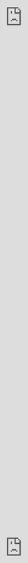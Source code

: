 ```yaml
---
template: blog-post
title: Neon in Games
slug: /new-post
date: 2020-05-09T05:53:16.102Z
description: Robo
featuredImage: /assets/sebastiaan-stam-5hbrem-5mnq-unsplash.jpg
---
```

<div style="padding:75% 0 0 0;position:relative;"><iframe src="https://player.vimeo.com/video/726382113?h=181686fff3&amp;badge=0&amp;autopause=0&amp;player_id=0&amp;app_id=58479" frameborder="0" allow="autoplay; fullscreen; picture-in-picture" allowfullscreen style="position:absolute;top:0;left:0;width:100%;height:100%;" title="test123.mp4"></iframe></div><script src="https://player.vimeo.com/api/player.js"></script>

<div class="sketchfab-embed-wrapper"> <iframe title="Robot V1" frameborder="0" allowfullscreen mozallowfullscreen="true" webkitallowfullscreen="true" allow="autoplay; fullscreen; xr-spatial-tracking" xr-spatial-tracking execution-while-out-of-viewport execution-while-not-rendered web-share src="https://sketchfab.com/models/d7f0f985bc12496cb453006dff5adcd0/embed?ui_theme=dark" style="min-height:600px;position:absolute;top:0;left:0;width:100%;height:100%;"> </iframe> </div>

<div style="padding:75% 0 0 0;position:relative;"><iframe src="https://player.vimeo.com/video/726383142?h=64cd8e34a3&amp;badge=0&amp;autopause=0&amp;player_id=0&amp;app_id=58479" frameborder="0" allow="autoplay; fullscreen; picture-in-picture" allowfullscreen style="position:absolute;top:0;left:0;width:100%;height:100%;" title="Time lapse 3D print"></iframe></div><script src="https://player.vimeo.com/api/player.js"></script>

![](/assets/1656695893264.jfif)

![](/assets/1656695893360.jfif)